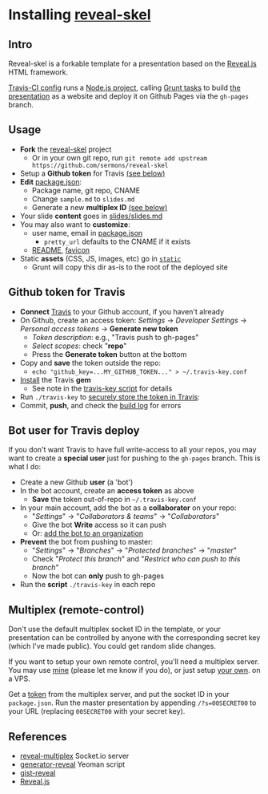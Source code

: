# Installing [reveal-skel](https://github.com/sermons/reveal-skel)

## Intro
Reveal-skel is a forkable template for a presentation based on the [Reveal.js](http://lab.hakim.se/reveal-js/) HTML framework.

[Travis-CI config](.travis.yml)
runs a [Node.js project](package.json), 
calling [Grunt tasks](Gruntfile.coffee) to
build [the presentation](template/index.html) as a website and
deploy it on Github Pages via the `gh-pages` branch.

## Usage
* **Fork** the [reveal-skel](https://github.com/sermons/reveal-skel) project
  + Or in your own git repo, run `git remote add upstream https://github.com/sermons/reveal-skel`
* Setup a **Github token** for Travis [(see below)](#github-token-for-travis)
* **Edit** [package.json](package.json):
  + Package name, git repo, CNAME
  + Change `sample.md` to `slides.md`
  + Generate a new **multiplex ID** [(see below)](#multiplex-remote-control)
* Your slide **content** goes in [slides/slides.md](slides/slides.md)
* You may also want to **customize**:
  + user name, email in [package.json](package.json)
    + `pretty_url` defaults to the CNAME if it exists
  + [README](README.md), [favicon](static/favicon.ico)
* Static **assets** (CSS, JS, images, etc) go in [`static`](static)
  + Grunt will copy this dir as-is to the root of the deployed site

## Github token for Travis
+ **Connect** [Travis](https://travis-ci.org) to your Github account, if you haven't already
+ On Github, create an access token: *Settings* &rarr; *Developer Settings* &rarr; *Personal access tokens* &rarr; **Generate new token**
  + *Token description*: e.g., "Travis push to gh-pages"
  + *Select scopes*: check "**repo**"
  + Press the **Generate token** button at the bottom
+ Copy and **save** the token outside the repo:
  + `echo "github_key=...MY_GITHUB_TOKEN..." > ~/.travis-key.conf`
+ [Install](https://github.com/travis-ci/travis.rb#installation) the Travis **gem**
  + See note in the [travis-key script](travis-key) for details
+ Run `./travis-key` to [securely store the token in Travis](https://docs.travis-ci.com/user/encrypting-files/):
+ Commit, **push**, and check the [build log](https://travis-ci.org/) for errors

## Bot user for Travis deploy
If you don't want Travis to have full write-access 
to all your repos, you may want to create a 
**special user** just for pushing to the `gh-pages`
branch.  This is what I do:

+ Create a new Github **user** (a 'bot')
+ In the bot account, create an **access token** as above
  + **Save** the token out-of-repo in `~/.travis-key.conf`
+ In your main account, add the bot as a **collaborator** on your repo:
  + "*Settings*" &rarr; "*Collaborators &amp; teams*" &rarr; "*Collaborators*"
  + Give the bot **Write** access so it can push
  + Or: [add the bot to an organization](https://developer.github.com/guides/managing-deploy-keys/#machine-users)
+ **Prevent** the bot from pushing to master:
  + "*Settings*" &rarr; "*Branches*" &rarr; "*Protected branches*" &rarr; "*master*"
  + Check "*Protect this branch*" and "*Restrict who can push to this branch*"
  + Now the bot can **only** push to gh-pages
+ Run the **script** `./travis-key` in each repo

## Multiplex (remote-control)
Don't use the default multiplex socket ID in the template, or your presentation
can be controlled by anyone with the corresponding secret
key (which I've made public).  You could get random slide changes.

If you want to setup your own remote control, you'll need a multiplex
server.  You may use [mine](https://mp.seanho.com/)  (please let me know if you do), or just setup
[your own](https://github.com/seanho00/reveal-multiplex). on a VPS.

Get a [token](https://mp.seanho.com/token) from the multiplex server, and
put the socket ID in your `package.json`.
Run the master presentation by appending `/?s=00SECRET00` to your URL
(replacing `00SECRET00` with your secret key).

## References
+ [reveal-multiplex](https://github.com/seanho00/reveal-multiplex) Socket.io server
+ [generator-reveal](https://github.com/slara/generator-reveal) Yeoman script
+ [gist-reveal](https://github.com/ryanj/gist-reveal)
+ [Reveal.js](http://lab.hakim.se/reveal-js/)
